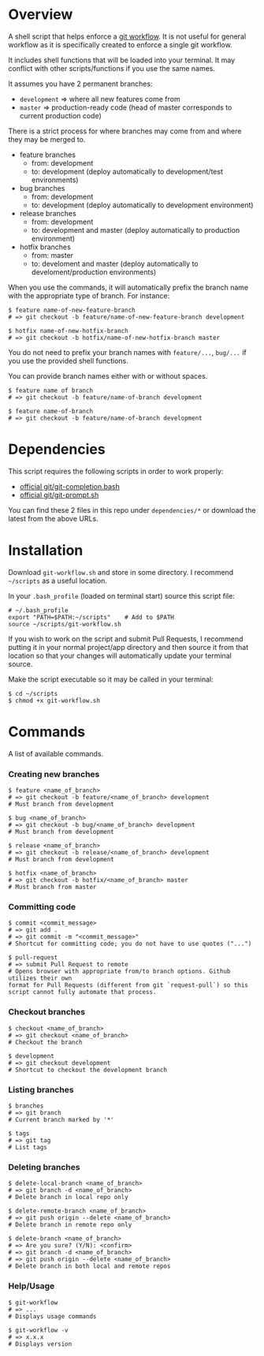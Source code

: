 # Overview

A shell script that helps enforce a [git workflow](http://nvie.com/posts/a-successful-git-branching-model/). It is not useful
for general workflow as it is specifically created to enforce a single git workflow.

It includes shell functions that will be loaded into your terminal. It may conflict with other scripts/functions if you use the same names.

It assumes you have 2 permanent branches:
* `development` => where all new features come from
* `master` => production-ready code (head of master corresponds to current production code)

There is a strict process for where branches may come from and where they may be merged to.

* feature branches
  * from: development
  *   to: development (deploy automatically to development/test environments)
* bug branches
  * from: development
  *   to: development (deploy automatically to development environment)
* release branches
  * from: development
  *   to: development and master (deploy automatically to production environment)
* hotfix branches
  * from: master
  *   to: develoment and master (deploy automatically to develoment/production environments)

When you use the commands, it will automatically prefix the branch name with the appropriate type of branch.  For instance:

```
$ feature name-of-new-feature-branch
# => git checkout -b feature/name-of-new-feature-branch development
```

```
$ hotfix name-of-new-hotfix-branch
# => git checkout -b hotfix/name-of-new-hotfix-branch master
```

You do not need to prefix your branch names with `feature/...`, `bug/...` if you use the provided shell functions.

You can provide branch names either with or without spaces.

```
$ feature name of branch
# => git checkout -b feature/name-of-branch development
```

```
$ feature name-of-branch
# => git checkout -b feature/name-of-branch development
```

# Dependencies

This script requires the following scripts in order to work properly:
* [official git/git-completion.bash](https://github.com/git/git/blob/master/contrib/completion/git-completion.bash)
* [official git/git-prompt.sh](https://github.com/git/git/blob/master/contrib/completion/git-prompt.sh)

You can find these 2 files in this repo under `dependencies/*` or download the latest from the above URLs.

# Installation

Download `git-workflow.sh` and store in some directory. I recommend `~/scripts` as a useful location.

In your `.bash_profile` (loaded on terminal start) source this script file:

```
# ~/.bash_profile
export "PATH=$PATH:~/scripts"    # Add to $PATH
source ~/scripts/git-workflow.sh
```

If you wish to work on the script and submit Pull Requests, I recommend putting it in your
normal project/app directory and then source it from that location so that your
changes will automatically update your terminal source.

Make the script executable so it may be called in your terminal:

```
$ cd ~/scripts
$ chmod +x git-workflow.sh
```

# Commands

A list of available commands.

### Creating new branches

```
$ feature <name_of_branch>
# => git checkout -b feature/<name_of_branch> development
# Must branch from development
```

```
$ bug <name_of_branch>
# => git checkout -b bug/<name_of_branch> development
# Must branch from development
```

```
$ release <name_of_branch>
# => git checkout -b release/<name_of_branch> development
# Must branch from development
```

```
$ hotfix <name_of_branch>
# => git checkout -b hotfix/<name_of_branch> master
# Must branch from master
```

### Committing code

```
$ commit <commit_message>
# => git add .
# => git commit -m "<commit_message>"
# Shortcut for committing code; you do not have to use quotes ("...")
```

```
$ pull-request
# => submit Pull Request to remote
# Opens browser with appropriate from/to branch options. Github utilizes their own
format for Pull Requests (different from git `request-pull`) so this script cannot fully automate that process.
```

### Checkout branches

```
$ checkout <name_of_branch>
# => git checkout <name_of_branch>
# Checkout the branch
```

```
$ development
# => git checkout development
# Shortcut to checkout the development branch
```

### Listing branches

```
$ branches
# => git branch
# Current branch marked by '*'
```

```
$ tags
# => git tag
# List tags
```

### Deleting branches

```
$ delete-local-branch <name_of_branch>
# => git branch -d <name_of_branch>
# Delete branch in local repo only
```

```
$ delete-remote-branch <name_of_branch>
# => git push origin --delete <name_of_branch>
# Delete branch in remote repo only
```

```
$ delete-branch <name_of_branch>
# => Are you sure? (Y/N): <confirm>
# => git branch -d <name_of_branch>
# => git push origin --delete <name_of_branch>
# Delete branch in both local and remote repos
```

### Help/Usage

```
$ git-workflow
# => ...
# Displays usage commands
```

```
$ git-workflow -v
# => x.x.x
# Displays version
```
